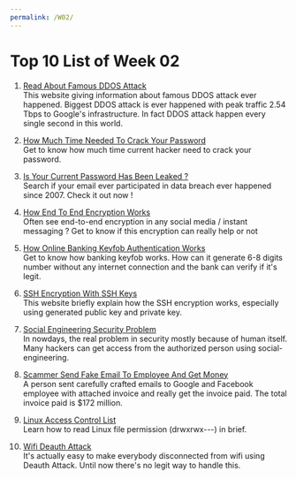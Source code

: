 ```yaml
---
permalink: /W02/
---
```


# Top 10 List of Week 02

1. [Read About Famous DDOS Attack](https://www.cloudflare.com/learning/ddos/famous-ddos-attacks/)<br>
This website giving information about famous DDOS attack ever happened. Biggest DDOS attack is ever happened with peak traffic 2.54 Tbps to Google's infrastructure. In fact DDOS attack happen every single second in this world.

2. [How Much Time Needed To Crack Your Password](https://password.kaspersky.com/)<br>
Get to know how much time current hacker need to crack your password.

3. [Is Your Current Password Has Been Leaked ?](https://monitor.firefox.com/)<br>
Search if your email ever participated in data breach ever happened since 2007. Check it out now !

4. [How End To End Encryption Works](https://ssd.eff.org/en/module/deep-dive-end-end-encryption-how-do-public-key-encryption-systems-work)<br>
Often see end-to-end encryption in any social media / instant messaging ? Get to know if this encryption can really help or not

5. [How Online Banking Keyfob Authentication Works](https://www.quora.com/How-does-the-VASCO-Digipass-work)<br>
Get to know how banking keyfob works. How can it generate 6-8 digits number without any internet connection and the bank can verify if it's legit.

6. [SSH Encryption With SSH Keys](https://www.digitalocean.com/community/tutorials/understanding-the-ssh-encryption-and-connection-process)<br>
This website briefly explain how the SSH encryption works, especially using generated public key and private key.

7. [Social Engineering Security Problem](https://medium.com/our-insights/social-engineering-an-it-security-problem-doomed-to-get-worst-c9429ccf3330)<br>
In nowdays, the real problem in security mostly because of human itself. Many hackers can get access from the authorized person using social-engineering.

8. [Scammer Send Fake Email To Employee And Get Money](https://www.theregister.com/2019/03/21/facebook_google_scam/)<br>
A person sent carefully crafted emails to Google and Facebook employee with attached invoice and really get the invoice paid. The total invoice paid is $172 million.

9. [Linux Access Control List](https://www.maketecheasier.com/use-access-control-lists-control-file-permissions-linux/)<br>
Learn how to read Linux file permission (drwxrwx---) in brief.

10. [Wifi Deauth Attack](https://hackernoon.com/forcing-a-device-to-disconnect-from-wifi-using-a-deauthentication-attack-f664b9940142)<br>
It's actually easy to make everybody disconnected from wifi using Deauth Attack. Until now there's no legit way to handle this.
